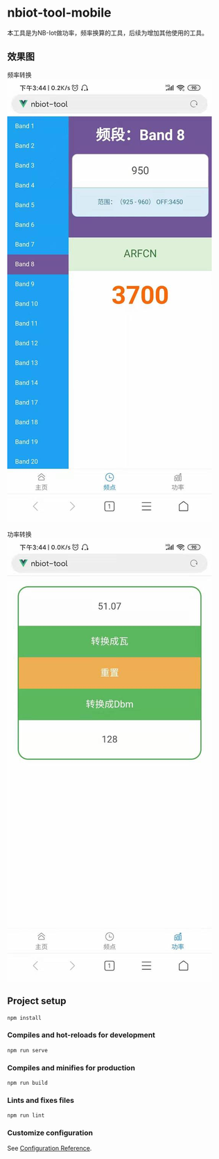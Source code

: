 # nbiot-tool-mobile

本工具是为NB-Iot做功率，频率换算的工具，后续为增加其他使用的工具。

## 效果图

频率转换
![频率转换](./docs/images/frequency-1.jpg)

功率转换
![功率转换](./docs/images/power-1.jpg)

## Project setup
```
npm install
```

### Compiles and hot-reloads for development
```
npm run serve
```

### Compiles and minifies for production
```
npm run build
```

### Lints and fixes files
```
npm run lint
```

### Customize configuration
See [Configuration Reference](https://cli.vuejs.org/config/).
